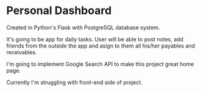 # Personal Dashboard

Created in Python's Flask with PostgreSQL database system.

It's going to be app for daily tasks. User will be able to post notes, add friends from the outside the app 
and asign to them all his/her payables and receivables. 

I'm going to implement Google Search API to make this project great home page. 

Currently I'm struggling with front-end side of project.